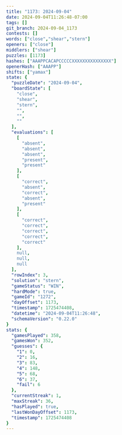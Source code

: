 ```yaml
---
title: "1173: 2024-09-04"
date: 2024-09-04T11:26:48-07:00
tags: []
git_branch: 2024-09-04_1173
contests: []
words: ["close","shear","stern"]
openers: ["close"]
middlers: ["shear"]
puzzles: [1173]
hashes: ["AAAPPCACAPCCCCCXXXXXXXXXXXXXXX"]
openerHash: ["AAAPP"]
shifts: ["yamax"]
state: {
  "puzzleDate": "2024-09-04",
  "boardState": [
    "close",
    "shear",
    "stern",
    "",
    "",
    ""
  ],
  "evaluations": [
    [
      "absent",
      "absent",
      "absent",
      "present",
      "present"
    ],
    [
      "correct",
      "absent",
      "correct",
      "absent",
      "present"
    ],
    [
      "correct",
      "correct",
      "correct",
      "correct",
      "correct"
    ],
    null,
    null,
    null
  ],
  "rowIndex": 3,
  "solution": "stern",
  "gameStatus": "WIN",
  "hardMode": true,
  "gameId": "1272",
  "dayOffset": 1173,
  "timestamp": 1725474408,
  "datetime": "2024-09-04T11:26:48",
  "schemaVersion": "0.22.0"
}
stats: {
  "gamesPlayed": 358,
  "gamesWon": 352,
  "guesses": {
    "1": 0,
    "2": 16,
    "3": 83,
    "4": 148,
    "5": 68,
    "6": 37,
    "fail": 6
  },
  "currentStreak": 1,
  "maxStreak": 36,
  "hasPlayed": true,
  "lastWonDayOffset": 1173,
  "timestamp": 1725474408
}
---
```

<!-- more -->
